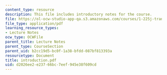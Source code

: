 ```yaml
---
content_type: resource
description: This file includes introductory notes for the course.
file: https://ol-ocw-studio-app-qa.s3.amazonaws.com/courses/1-225j-transportation-flow-systems-fall-2002/d2026ee2e23766bc7eef945e38f609cd_introduction.pdf
file_type: application/pdf
learning_resource_types:
- Lecture Notes
ocw_type: OCWFile
parent_title: Lecture Notes
parent_type: CourseSection
parent_uid: b2cc19d5-bc0f-1a38-bfdd-087bf813393a
resourcetype: Document
title: introduction.pdf
uid: d2026ee2-e237-66bc-7eef-945e38f609cd
---
```

